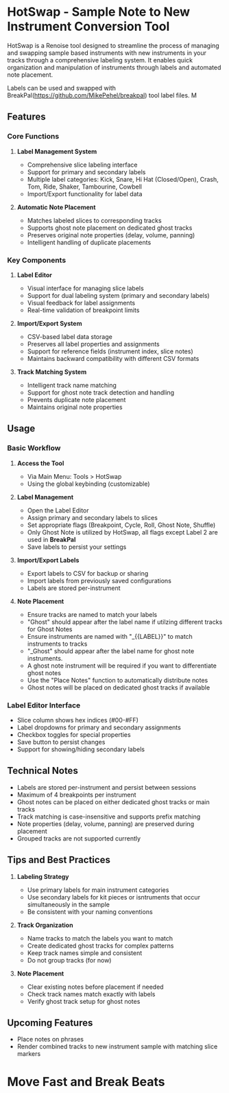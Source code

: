 # HotSwap - Sample Note to New Instrument Conversion Tool

HotSwap is a Renoise tool designed to streamline the process of managing and swapping sample based instruments with new instruments in your tracks through a comprehensive labeling system. It enables quick organization and manipulation of instruments through labels and automated note placement.

Labels can be used and swapped with BreakPal(https://github.com/MikePehel/breakpal) tool label files. M

## Features

### Core Functions

1. **Label Management System**
   - Comprehensive slice labeling interface
   - Support for primary and secondary labels
   - Multiple label categories: Kick, Snare, Hi Hat (Closed/Open), Crash, Tom, Ride, Shaker, Tambourine, Cowbell
   - Import/Export functionality for label data

3. **Automatic Note Placement**
   - Matches labeled slices to corresponding tracks
   - Supports ghost note placement on dedicated ghost tracks
   - Preserves original note properties (delay, volume, panning)
   - Intelligent handling of duplicate placements


### Key Components

1. **Label Editor**
   - Visual interface for managing slice labels
   - Support for dual labeling system (primary and secondary labels)
   - Visual feedback for label assignments
   - Real-time validation of breakpoint limits

2. **Import/Export System**
   - CSV-based label data storage
   - Preserves all label properties and assignments
   - Support for reference fields (instrument index, slice notes)
   - Maintains backward compatibility with different CSV formats

3. **Track Matching System**
   - Intelligent track name matching
   - Support for ghost note track detection and handling
   - Prevents duplicate note placement
   - Maintains original note properties

## Usage

### Basic Workflow

1. **Access the Tool**
   - Via Main Menu: Tools > HotSwap
   - Using the global keybinding (customizable)

2. **Label Management**
   - Open the Label Editor
   - Assign primary and secondary labels to slices
   - Set appropriate flags (Breakpoint, Cycle, Roll, Ghost Note, Shuffle)
    - Only Ghost Note is utilized by HotSwap, all flags except Label 2 are used in **BreakPal**
   - Save labels to persist your settings

3. **Import/Export Labels**
   - Export labels to CSV for backup or sharing
   - Import labels from previously saved configurations
   - Labels are stored per-instrument

4. **Note Placement**
   - Ensure tracks are named to match your labels
    - "Ghost" should appear after the label name if utilzing different tracks for Ghost Notes
   - Ensure instruments are named with "_{{LABEL}}" to match instruments to tracks
    - "_Ghost" should appear after the label name for ghost note instruments.
    - A ghost note instrument will be required if you want to differentiate ghost notes
   - Use the "Place Notes" function to automatically distribute notes
   - Ghost notes will be placed on dedicated ghost tracks if available

### Label Editor Interface

- Slice column shows hex indices (#00-#FF)
- Label dropdowns for primary and secondary assignments
- Checkbox toggles for special properties
- Save button to persist changes
- Support for showing/hiding secondary labels

## Technical Notes

- Labels are stored per-instrument and persist between sessions
- Maximum of 4 breakpoints per instrument
- Ghost notes can be placed on either dedicated ghost tracks or main tracks
- Track matching is case-insensitive and supports prefix matching
- Note properties (delay, volume, panning) are preserved during placement
- Grouped tracks are not supported currently

## Tips and Best Practices

1. **Labeling Strategy**
   - Use primary labels for main instrument categories
   - Use secondary labels for kit pieces or isntruments that occur simultaneously in the sample
   - Be consistent with your naming conventions

2. **Track Organization**
   - Name tracks to match the labels you want to match
   - Create dedicated ghost tracks for complex patterns
   - Keep track names simple and consistent
   - Do not group tracks (for now)

3. **Note Placement**
   - Clear existing notes before placement if needed
   - Check track names match exactly with labels
   - Verify ghost track setup for ghost notes

## Upcoming Features
- Place notes on phrases
- Render combined tracks to new instrument sample with matching slice markers

# Move Fast and Break Beats